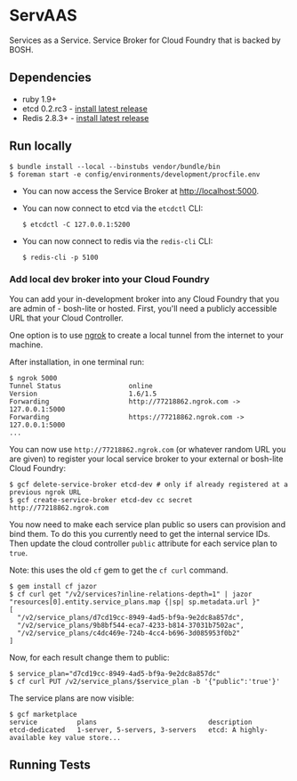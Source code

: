 # ServAAS

Services as a Service. Service Broker for Cloud Foundry that is backed by BOSH.

## Dependencies

* ruby 1.9+
* etcd 0.2.rc3 - [install latest release](https://github.com/coreos/etcd/releases/)
* Redis 2.8.3+ - [install latest release](http://redis.io/download)

## Run locally

```
$ bundle install --local --binstubs vendor/bundle/bin
$ foreman start -e config/environments/development/procfile.env
```

* You can now access the Service Broker at [http://localhost:5000](http://localhost:5000).

* You can now connect to etcd via the `etcdctl` CLI:

    ```
    $ etcdctl -C 127.0.0.1:5200
    ```

* You can now connect to redis via the `redis-cli` CLI:

    ```
    $ redis-cli -p 5100
    ```

### Add local dev broker into your Cloud Foundry

You can add your in-development broker into any Cloud Foundry that you are admin of - bosh-lite or hosted. First, you'll need a publicly accessible URL that your Cloud Controller.

One option is to use [ngrok](https://ngrok.com/) to create a local tunnel from the internet to your machine.

After installation, in one terminal run:

```
$ ngrok 5000
Tunnel Status                 online                                                                                                                                              
Version                       1.6/1.5                                                                                                                                             
Forwarding                    http://77218862.ngrok.com -> 127.0.0.1:5000                                                                                                         
Forwarding                    https://77218862.ngrok.com -> 127.0.0.1:5000                                                                                                        
...
```

You can now use `http://77218862.ngrok.com` (or whatever random URL you are given) to register your local service broker to your external or bosh-lite Cloud Foundry:

```
$ gcf delete-service-broker etcd-dev # only if already registered at a previous ngrok URL
$ gcf create-service-broker etcd-dev cc secret http://77218862.ngrok.com
```

You now need to make each service plan public so users can provision and bind them. To do this you currently need to get the internal service IDs. Then update the cloud controller `public` attribute for each service plan to `true`.

Note: this uses the old `cf` gem to get the `cf curl` command.

```
$ gem install cf jazor
$ cf curl get "/v2/services?inline-relations-depth=1" | jazor "resources[0].entity.service_plans.map {|sp| sp.metadata.url }"
[
  "/v2/service_plans/d7cd19cc-8949-4ad5-bf9a-9e2dc8a857dc",
  "/v2/service_plans/9b8bf544-eca7-4233-b814-37031b7502ac",
  "/v2/service_plans/c4dc469e-724b-4cc4-b696-3d085953f0b2"
]
```

Now, for each result change them to public:

```
$ service_plan="d7cd19cc-8949-4ad5-bf9a-9e2dc8a857dc"
$ cf curl PUT /v2/service_plans/$service_plan -b '{"public":'true'}'
```

The service plans are now visible:

```
$ gcf marketplace
service          plans                            description                                                                               
etcd-dedicated   1-server, 5-servers, 3-servers   etcd: A highly-available key value store...
```

## Running Tests

